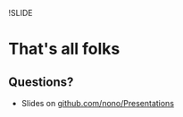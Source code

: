 !SLIDE
# That's all folks #
## Questions? ##

* Slides on [github.com/nono/Presentations](http://github.com/nono/Presentations)
